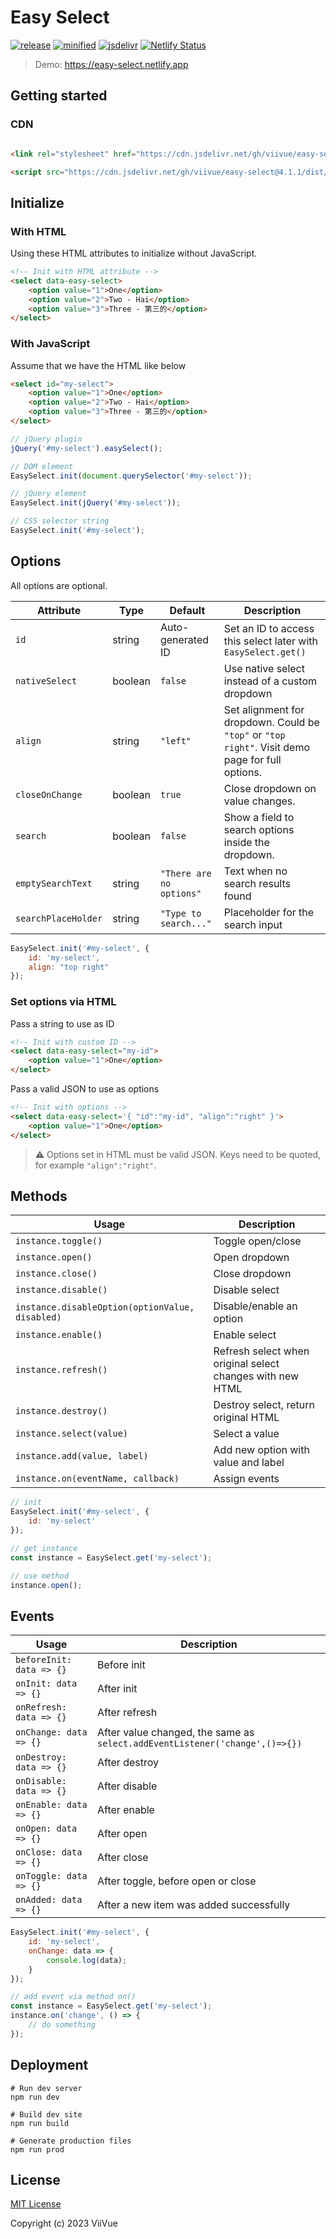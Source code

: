 # Easy Select

[![release](https://badgen.net/github/release/viivue/easy-select/)](https://github.com/viivue/easy-select/releases/latest)
[![minified](https://badgen.net/badge/minified/9KB/cyan)](https://www.jsdelivr.com/package/gh/viivue/easy-select)
[![jsdelivr](https://data.jsdelivr.com/v1/package/gh/viivue/easy-select/badge?style=rounded)](https://www.jsdelivr.com/package/gh/viivue/easy-select)
[![Netlify Status](https://api.netlify.com/api/v1/badges/84c6ed49-b3f3-450b-857a-ec904db724b7/deploy-status)](https://app.netlify.com/sites/easy-select/deploys)

> Demo: https://easy-select.netlify.app

## Getting started

### CDN

```html

<link rel="stylesheet" href="https://cdn.jsdelivr.net/gh/viivue/easy-select@4.1.1/dist/easy-select.min.css">

<script src="https://cdn.jsdelivr.net/gh/viivue/easy-select@4.1.1/dist/easy-select.min.js"></script>
```

## Initialize

### With HTML

Using these HTML attributes to initialize without JavaScript.

```html
<!-- Init with HTML attribute -->
<select data-easy-select>
    <option value="1">One</option>
    <option value="2">Two - Hai</option>
    <option value="3">Three - 第三的</option>
</select>
```

### With JavaScript

Assume that we have the HTML like below

```html
<select id="my-select">
    <option value="1">One</option>
    <option value="2">Two - Hai</option>
    <option value="3">Three - 第三的</option>
</select>
```

```js
// jQuery plugin
jQuery('#my-select').easySelect();

// DOM element
EasySelect.init(document.querySelector('#my-select'));

// jQuery element
EasySelect.init(jQuery('#my-select'));

// CSS selector string
EasySelect.init('#my-select');
```

## Options

All options are optional.

| Attribute           | Type    | Default                  | Description                                                                                      | 
|---------------------|---------|--------------------------|--------------------------------------------------------------------------------------------------|
| `id`                | string  | Auto-generated ID        | Set an ID to access this select later with `EasySelect.get()`                                    |
| `nativeSelect`      | boolean | `false`                  | Use native select instead of a custom dropdown                                                   |
| `align`             | string  | `"left"`                 | Set alignment for dropdown. Could be `"top"` or `"top right"`. Visit demo page for full options. |
| `closeOnChange`     | boolean | `true`                   | Close dropdown on value changes.                                                                 |
| `search`            | boolean | `false`                  | Show a field to search options inside the dropdown.                                              |
| `emptySearchText`   | string  | `"There are no options"` | Text when no search results found                                                                |
| `searchPlaceHolder` | string  | `"Type to search..."`    | Placeholder for the search input                                                                 |

```js
EasySelect.init('#my-select', {
    id: 'my-select',
    align: "top right"
});
```

### Set options via HTML

Pass a string to use as ID

```html
<!-- Init with custom ID -->
<select data-easy-select="my-id">
    <option value="1">One</option>
</select>
```

Pass a valid JSON to use as options

```html
<!-- Init with options -->
<select data-easy-select='{ "id":"my-id", "align":"right" }'>
    <option value="1">One</option>
</select>
```

> ⚠️ Options set in HTML must be valid JSON. Keys need to be quoted, for example `"align":"right"`.

## Methods

| Usage                                           | Description                                               | 
|-------------------------------------------------|-----------------------------------------------------------|
| `instance.toggle()`                             | Toggle open/close                                         |
| `instance.open()`                               | Open dropdown                                             |
| `instance.close()`                              | Close dropdown                                            |
| `instance.disable()`                            | Disable select                                            |
| `instance.disableOption(optionValue, disabled)` | Disable/enable an option                                  |
| `instance.enable()`                             | Enable select                                             |
| `instance.refresh()`                            | Refresh select when original select changes with new HTML |
| `instance.destroy()`                            | Destroy select, return original HTML                      |
| `instance.select(value)`                        | Select a value                                            |
| `instance.add(value, label)`                    | Add new option with value and label                       |
| `instance.on(eventName, callback)`              | Assign events                                             |

```js
// init
EasySelect.init('#my-select', {
    id: 'my-select'
});

// get instance
const instance = EasySelect.get('my-select');

// use method
instance.open();
```

## Events

| Usage                    | Description                                                                 | 
|--------------------------|-----------------------------------------------------------------------------|
| `beforeInit: data => {}` | Before init                                                                 |
| `onInit: data => {}`     | After init                                                                  |
| `onRefresh: data => {}`  | After refresh                                                               |
| `onChange: data => {}`   | After value changed, the same as `select.addEventListener('change',()=>{})` |
| `onDestroy: data => {}`  | After destroy                                                               |
| `onDisable: data => {}`  | After disable                                                               |
| `onEnable: data => {}`   | After enable                                                                |
| `onOpen: data => {}`     | After open                                                                  |
| `onClose: data => {}`    | After close                                                                 |
| `onToggle: data => {}`   | After toggle, before open or close                                          |
| `onAdded: data => {}`    | After a new item was added successfully                                     |

```js
EasySelect.init('#my-select', {
    id: 'my-select',
    onChange: data => {
        console.log(data);
    }
});

// add event via method on()
const instance = EasySelect.get('my-select');
instance.on('change', () => {
    // do something
});
```

## Deployment

```shell
# Run dev server
npm run dev

# Build dev site
npm run build

# Generate production files
npm run prod
```

## License

[MIT License](https://github.com/viivue/easy-select/blob/main/LICENSE)

Copyright (c) 2023 ViiVue
